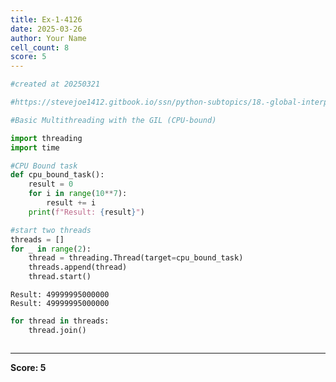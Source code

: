 ```yaml
---
title: Ex-1-4126
date: 2025-03-26
author: Your Name
cell_count: 8
score: 5
---
```


```python
#created at 20250321
```


```python
#https://stevejoe1412.gitbook.io/ssn/python-subtopics/18.-global-interpreter-lock-gil
```


```python
#Basic Multithreading with the GIL (CPU-bound)
```


```python
import threading 
import time
```


```python
#CPU Bound task
def cpu_bound_task():
    result = 0
    for i in range(10**7):
        result += i
    print(f"Result: {result}")
```


```python
#start two threads
threads = []
for _ in range(2):
    thread = threading.Thread(target=cpu_bound_task)
    threads.append(thread)
    thread.start()
```

    Result: 49999995000000
    Result: 49999995000000



```python
for thread in threads:
    thread.join()
```


```python

```


---
**Score: 5**